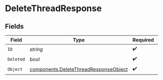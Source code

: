 # DeleteThreadResponse


## Fields

| Field                                                                                          | Type                                                                                           | Required                                                                                       | Description                                                                                    |
| ---------------------------------------------------------------------------------------------- | ---------------------------------------------------------------------------------------------- | ---------------------------------------------------------------------------------------------- | ---------------------------------------------------------------------------------------------- |
| `ID`                                                                                           | *string*                                                                                       | :heavy_check_mark:                                                                             | N/A                                                                                            |
| `Deleted`                                                                                      | *bool*                                                                                         | :heavy_check_mark:                                                                             | N/A                                                                                            |
| `Object`                                                                                       | [components.DeleteThreadResponseObject](../../models/components/deletethreadresponseobject.md) | :heavy_check_mark:                                                                             | N/A                                                                                            |